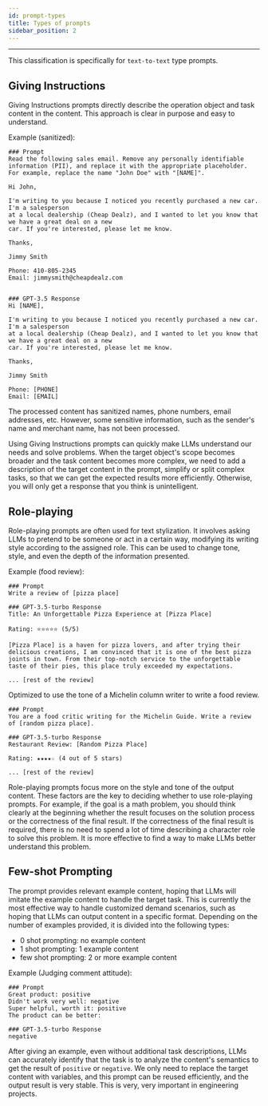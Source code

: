 ```yaml
---
id: prompt-types
title: Types of prompts
sidebar_position: 2
---
```


------

This classification is specifically for `text-to-text` type prompts.



## Giving Instructions

Giving Instructions prompts directly describe the operation object and task content in the content. This approach is clear in purpose and easy to understand.



Example (sanitized):

```
### Prompt
Read the following sales email. Remove any personally identifiable information (PII), and replace it with the appropriate placeholder. For example, replace the name "John Doe" with "[NAME]".

Hi John,

I'm writing to you because I noticed you recently purchased a new car. I'm a salesperson
at a local dealership (Cheap Dealz), and I wanted to let you know that we have a great deal on a new
car. If you're interested, please let me know.

Thanks,

Jimmy Smith

Phone: 410-805-2345
Email: jimmysmith@cheapdealz.com


### GPT-3.5 Response
Hi [NAME],

I'm writing to you because I noticed you recently purchased a new car. I'm a salesperson
at a local dealership (Cheap Dealz), and I wanted to let you know that we have a great deal on a new
car. If you're interested, please let me know.

Thanks,

Jimmy Smith

Phone: [PHONE]
Email: [EMAIL]
```

The processed content has sanitized names, phone numbers, email addresses, etc. However, some sensitive information, such as the sender's name and merchant name, has not been processed.



Using Giving Instructions prompts can quickly make LLMs understand our needs and solve problems. When the target object's scope becomes broader and the task content becomes more complex, we need to add a description of the target content in the prompt, simplify or split complex tasks, so that we can get the expected results more efficiently. Otherwise, you will only get a response that you think is unintelligent.



## Role-playing

Role-playing prompts are often used for text stylization. It involves asking LLMs to pretend to be someone or act in a certain way, modifying its writing style according to the assigned role. This can be used to change tone, style, and even the depth of the information presented.



Example (food review):

```
### Prompt
Write a review of [pizza place]

### GPT-3.5-turbo Response
Title: An Unforgettable Pizza Experience at [Pizza Place]

Rating: ⭐️⭐️⭐️⭐️⭐️ (5/5)

[Pizza Place] is a haven for pizza lovers, and after trying their delicious creations, I am convinced that it is one of the best pizza joints in town. From their top-notch service to the unforgettable taste of their pies, this place truly exceeded my expectations.

... [rest of the review]
```

Optimized to use the tone of a Michelin column writer to write a food review.

```
### Prompt
You are a food critic writing for the Michelin Guide. Write a review of [random pizza place].

### GPT-3.5-turbo Response
Restaurant Review: [Random Pizza Place]

Rating: ★★★★☆ (4 out of 5 stars)

... [rest of the review]
```



Role-playing prompts focus more on the style and tone of the output content. These factors are the key to deciding whether to use role-playing prompts. For example, if the goal is a math problem, you should think clearly at the beginning whether the result focuses on the solution process or the correctness of the final result. If the correctness of the final result is required, there is no need to spend a lot of time describing a character role to solve this problem. It is more effective to find a way to make LLMs better understand this problem.



## Few-shot Prompting

The prompt provides relevant example content, hoping that LLMs will imitate the example content to handle the target task. This is currently the most effective way to handle customized demand scenarios, such as hoping that LLMs can output content in a specific format. Depending on the number of examples provided, it is divided into the following types:

- 0 shot prompting: no example content
- 1 shot prompting: 1 example content
- few shot prompting: 2 or more example content

Example (Judging comment attitude):

```
### Prompt
Great product: positive
Didn't work very well: negative
Super helpful, worth it: positive
The product can be better:

### GPT-3.5-turbo Response
negative
```

After giving an example, even without additional task descriptions, LLMs can accurately identify that the task is to analyze the content's semantics to get the result of `positive` or `negative`. We only need to replace the target content with variables, and this prompt can be reused efficiently, and the output result is very stable. This is very, very important in engineering projects.